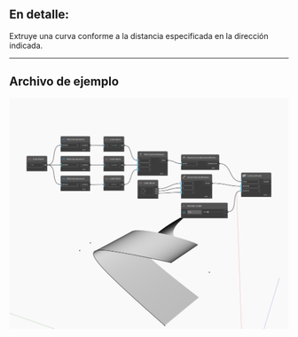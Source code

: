 ## En detalle:
Extruye una curva conforme a la distancia especificada en la dirección indicada.
___
## Archivo de ejemplo

![Extrude (direction, distance)](./Autodesk.DesignScript.Geometry.Curve.Extrude(direction,%20distance)_img.jpg)

